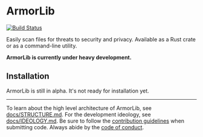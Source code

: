 # ArmorLib
[![Build Status](https://travis-ci.org/milesmcc/ArmorLib.svg?branch=master)](https://travis-ci.org/milesmcc/ArmorLib)


Easily scan files for threats to security and privacy. Available as a Rust crate or as a command-line utility.

**ArmorLib is currently under heavy development.**

## Installation
ArmorLib is still in alpha. It's not ready for installation yet.

---

To learn about the high level architecture of ArmorLib, see [docs/STRUCTURE.md](docs/STRUCTURE.md). For the development ideology, see [docs/IDEOLOGY.md](docs/IDEOLOGY.md). Be sure to follow the [contribution guidelines](CONTRIBUTING.md) when submitting code. Always abide by the [code of conduct](CODE_OF_CONDUCT.md).
